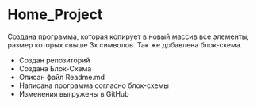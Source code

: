 # Home_Project
Создана программа, которая копирует в новый массив все элементы, размер которых свыше 3х символов. Так же добавлена блок-схема.

* Создан репозиторий
* Создана Блок-Схема
* Описан файл Readme.md
* Написана программа согласно блок-схемы
* Изменения выгружены в GitHub

